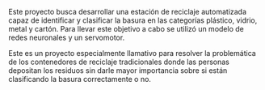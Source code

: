 Este proyecto busca desarrollar una estación de reciclaje automatizada capaz de identificar y clasificar la basura en las categorías plástico, vidrio, metal y cartón. Para llevar este objetivo a cabo se utilizó un modelo de redes neuronales y un servomotor.

Este es un proyecto especialmente llamativo para resolver la problemática de los contenedores de reciclaje tradicionales donde las personas depositan los residuos sin darle mayor importancia sobre si están clasificando la basura correctamente o no.
